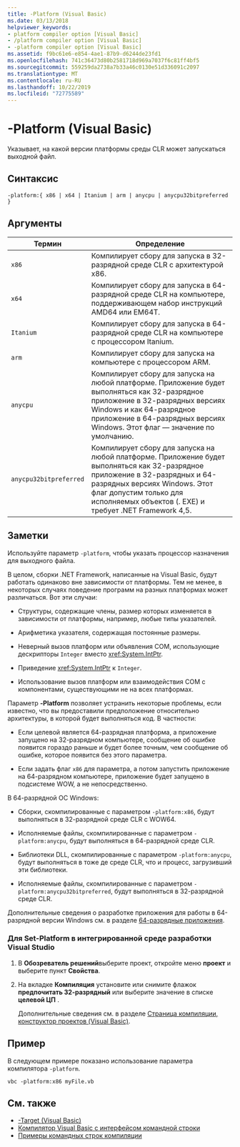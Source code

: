 ```yaml
---
title: -Platform (Visual Basic)
ms.date: 03/13/2018
helpviewer_keywords:
- platform compiler option [Visual Basic]
- /platform compiler option [Visual Basic]
- -platform compiler option [Visual Basic]
ms.assetid: f9bc61e6-e854-4ae1-87b9-d6244de23fd1
ms.openlocfilehash: 741c36473d80b2581718d969a7037f6c81ff4bf5
ms.sourcegitcommit: 559259da2738a7b33a46c0130e51d336091c2097
ms.translationtype: MT
ms.contentlocale: ru-RU
ms.lasthandoff: 10/22/2019
ms.locfileid: "72775589"
---
```

# <a name="-platform-visual-basic"></a>-Platform (Visual Basic)
Указывает, на какой версии платформы среды CLR может запускаться выходной файл.  
  
## <a name="syntax"></a>Синтаксис  
  
```console  
-platform:{ x86 | x64 | Itanium | arm | anycpu | anycpu32bitpreferred }  
```  
  
## <a name="arguments"></a>Аргументы  
  
|Термин|Определение|  
|---|---|  
|`x86`|Компилирует сбору для запуска в 32-разрядной среде CLR с архитектурой x86.|  
|`x64`|Компилирует сбору для запуска в 64-разрядной среде CLR на компьютере, поддерживающем набор инструкций AMD64 или EM64T.|  
|`Itanium`|Компилирует сбору для запуска в 64-разрядной среде CLR на компьютере с процессором Itanium.|  
|`arm`|Компилирует сбору для запуска на компьютере с процессором ARM.|  
|`anycpu`|Компилирует сбору для запуска на любой платформе. Приложение будет выполняться как 32-разрядное приложение в 32-разрядных версиях Windows и как 64-разрядное приложение в 64-разрядных версиях Windows. Этот флаг — значение по умолчанию.|  
|`anycpu32bitpreferred`|Компилирует сбору для запуска на любой платформе. Приложение будет выполняться как 32-разрядное приложение в 32-разрядных и 64-разрядных версиях Windows. Этот флаг допустим только для исполняемых объектов (. EXE) и требует .NET Framework 4,5.|  
  
## <a name="remarks"></a>Заметки  
 Используйте параметр `-platform`, чтобы указать процессор назначения для выходного файла.  
  
 В целом, сборки .NET Framework, написанные на Visual Basic, будут работать одинаково вне зависимости от платформы. Тем не менее, в некоторых случаях поведение программ на разных платформах может различаться. Вот эти случаи:  
  
- Структуры, содержащие члены, размер которых изменяется в зависимости от платформы, например, любые типы указателей.  
  
- Арифметика указателя, содержащая постоянные размеры.  
  
- Неверный вызов платформ или объявления СОМ, использующие дескрипторы `Integer` вместо <xref:System.IntPtr>.  
  
- Приведение <xref:System.IntPtr> к `Integer`.  
  
- Использование вызов платформ или взаимодействия СОМ с компонентами, существующими не на всех платформах.  
  
 Параметр **-Platform** позволяет устранить некоторые проблемы, если известно, что вы предоставили предположение относительно архитектуры, в которой будет выполняться код. В частности:  
  
- Если целевой является 64-разрядная платформа, а приложение запущено на 32-разрядном компьютере, сообщение об ошибке появится гораздо раньше и будет более точным, чем сообщение об ошибке, которое появится без этого параметра.  
  
- Если задать флаг `x86` для параметра, а потом запустить приложение на 64-разрядном компьютере, приложение будет запущено в подсистеме WOW, а не непосредственно.  
  
 В 64-разрядной ОС Windows:  
  
- Сборки, скомпилированные с параметром `-platform:x86`, будут выполняться в 32-разрядной среде CLR с WOW64.  
  
- Исполняемые файлы, скомпилированные с параметром `-platform:anycpu`, будут выполняться в 64-разрядной среде CLR.  
  
- Библиотеки DLL, скомпилированные с параметром `-platform:anycpu`, будут выполняться в тоже де среде CLR, что и процесс, загрузивший эти библиотеки.  
  
- Исполняемые файлы, скомпилированные с параметром `-platform:anycpu32bitpreferred`, будут выполняться в 32-разрядной среде CLR.  
  
 Дополнительные сведения о разработке приложения для работы в 64-разрядной версии Windows см. в разделе [64-разрядные приложения](../../../framework/64-bit-apps.md).  
  
### <a name="to-set--platform-in-the-visual-studio-ide"></a>Для Set-Platform в интегрированной среде разработки Visual Studio  
  
1. В **Обозреватель решений**выберите проект, откройте меню **проект** и выберите пункт **Свойства**.  
  
2. На вкладке **Компиляция** установите или снимите флажок **предпочитать 32-разрядный** или выберите значение в списке **целевой ЦП** .  
  
     Дополнительные сведения см. в разделе [Страница компиляции, конструктор проектов (Visual Basic)](/visualstudio/ide/reference/compile-page-project-designer-visual-basic).  
  
## <a name="example"></a>Пример  
 В следующем примере показано использование параметра компилятора `-platform`.  
  
```console
vbc -platform:x86 myFile.vb  
```  
  
## <a name="see-also"></a>См. также

- [-Target (Visual Basic)](target.md)
- [Компилятор Visual Basic с интерфейсом командной строки](index.md)
- [Примеры командных строк компиляции](sample-compilation-command-lines.md)
